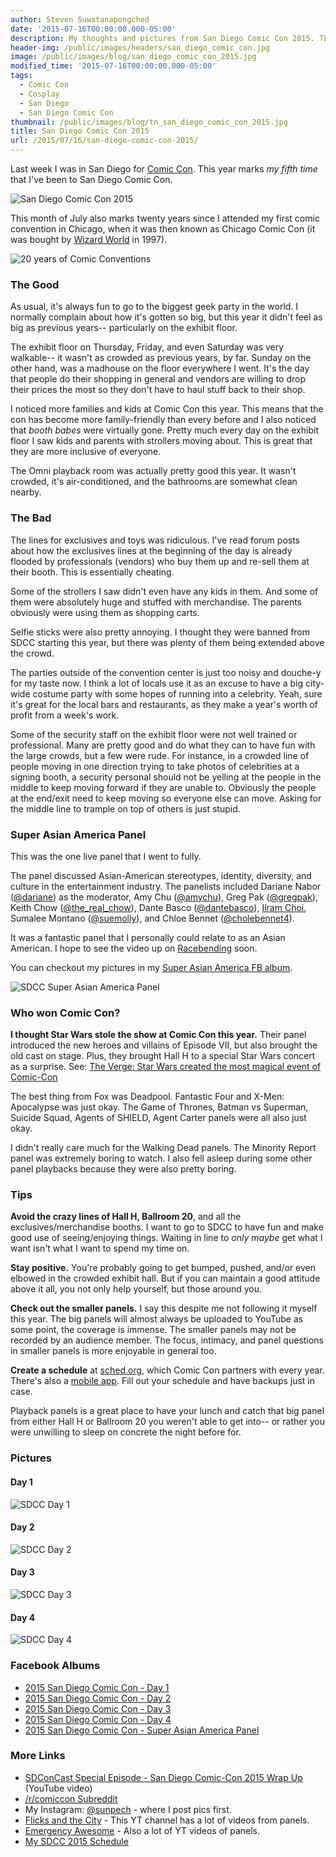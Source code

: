 ```yaml
---
author: Steven Suwatanapongched
date: '2015-07-16T00:00:00.000-05:00'
description: My thoughts and pictures from San Diego Comic Con 2015. TL;DR; Still a great con, not as busy as previous years, more family-friendly than ever.
header-img: /public/images/headers/san_diego_comic_con.jpg
image: /public/images/blog/san_diego_comic_con_2015.jpg
modified_time: '2015-07-16T00:00:00.000-05:00'
tags:
  - Comic Con
  - Cosplay
  - San Diego
  - San Diego Comic Con
thumbnail: /public/images/blog/tn_san_diego_comic_con_2015.jpg
title: San Diego Comic Con 2015
url: /2015/07/16/san-diego-comic-con-2015/
---
```



Last week I was in San Diego for [Comic Con](http://www.comic-con.org/cci). This year marks *my fifth time* that I've been to San Diego Comic Con.

![San Diego Comic Con 2015](/public/images/blog/san_diego_comic_con_2015.jpg)

This month of July also marks twenty years since I attended my first comic convention in Chicago, when it was then known as Chicago Comic Con (it was bought by [Wizard World](http://www.wizardworld.com/chicago.html) in 1997).

![20 years of Comic Conventions](/public/images/blog/comic_con_20_years.jpg)

### The Good

As usual, it's always fun to go to the biggest geek party in the world. I normally complain about how it's gotten so big, but this year it didn't feel as big as previous years-- particularly on the exhibit floor.

The exhibit floor on Thursday, Friday, and even Saturday was very walkable-- it wasn't as crowded as previous years, by far. Sunday on the other hand, was a madhouse on the floor everywhere I went. It's the day that people do their shopping in general and vendors are willing to drop their prices the most so they don't have to haul stuff back to their shop.

I noticed more families and kids at Comic Con this year. This means that the con has become more family-friendly than every before and I also noticed that *booth babes* were virtually gone. Pretty much every day on the exhibit floor I saw kids and parents with strollers moving about. This is great that they are more inclusive of everyone.

The Omni playback room was actually pretty good this year. It wasn't crowded, it's air-conditioned, and the bathrooms are somewhat clean nearby.

### The Bad

The lines for exclusives and toys was ridiculous. I've read forum posts about how the exclusives lines at the beginning of the day is already flooded by professionals (vendors) who buy them up and re-sell them at their booth. This is essentially cheating.

Some of the strollers I saw didn't even have any kids in them. And some of them were absolutely huge and stuffed with merchandise. The parents obviously were using them as shopping carts.

Selfie sticks were also pretty annoying. I thought they were banned from SDCC starting this year, but there was plenty of them being extended above the crowd.

The parties outside of the convention center is just too noisy and douche-y for my taste now. I think a lot of locals use it as an excuse to have a big city-wide costume party with some hopes of running into a celebrity. Yeah, sure it's great for the local bars and restaurants, as they make a year's worth of profit from a week's work.

Some of the security staff on the exhibit floor were not well trained or professional. Many are pretty good and do what they can to have fun with the large crowds, but a few were rude. For instance, in a crowded line of people moving in one direction trying to take photos of celebrities at a signing booth, a security personal should not be yelling at the people in the middle to keep moving forward if they are unable to. Obviously the people at the end/exit need to keep moving so everyone else can move. Asking for the middle line to trample on top of others is just stupid.

### Super Asian America Panel

This was the one live panel that I went to fully.

The panel discussed Asian-American stereotypes, identity, diversity, and culture in the entertainment industry. The panelists included Dariane Nabor ([@dariane](https://twitter.com/dariane)) as the moderator, Amy Chu ([@amychu](https://twitter.com/amychu)), Greg Pak ([@gregpak](https://twitter.com/gregpak)), Keith Chow ([@the_real_chow](https://twitter.com/the_real_chow)), Dante Basco ([@dantebasco](https://twitter.com/dantebasco)), [Ilram Choi](https://www.facebook.com/ilram.choi), Sumalee Montano ([@suemolly](https://twitter.com/suemolly)), and Chloe Bennet ([@cholebennet4](https://twitter.com/chloebennet4)).

It was a fantastic panel that I personally could relate to as an Asian American. I hope to see the video up on [Racebending](https://www.facebook.com/racebending) soon.

You can checkout my pictures in my [Super Asian America FB album](https://www.facebook.com/media/set/?set=a.916792858385739.1073741893.408588035872893&type=3).

![SDCC Super Asian America Panel](/public/images/blog/2015_sdcc_super_asian_america.jpg)

### Who won Comic Con?

**I thought Star Wars stole the show at Comic Con this year.** Their panel introduced the new heroes and villains of Episode VII, but also brought the old cast on stage. Plus, they brought Hall H to a special Star Wars concert as a surprise. See: [The Verge: Star Wars created the most magical event of Comic-Con](http://www.theverge.com/2015/7/13/8950017/star-wars-concert-comic-con-2015)

The best thing from Fox was Deadpool. Fantastic Four and X-Men: Apocalypse was just okay. The Game of Thrones, Batman vs Superman, Suicide Squad, Agents of SHIELD, Agent Carter panels were all also just okay.

I didn't really care much for the Walking Dead panels. The Minority Report panel was extremely boring to watch. I also fell asleep during some other panel playbacks because they were also pretty boring.

### Tips

**Avoid the crazy lines of Hall H, Ballroom 20**, and all the exclusives/merchandise booths. I want to go to SDCC to have fun and make good use of seeing/enjoying things. Waiting in line to *only maybe* get what I want isn't what I want to spend my time on.

**Stay positive.** You're probably going to get bumped, pushed, and/or even elbowed in the crowded exhibit hall. But if you can maintain a good attitude above it all, you not only help yourself, but those around you.

**Check out the smaller panels.** I say this despite me not following it myself this year. The big panels will almost always be uploaded to YouTube as some point, the coverage is immense. The smaller panels may not be recorded by an audience member. The focus, intimacy, and panel questions in smaller panels is more enjoyable in general too.

**Create a schedule** at [sched.org](https://sched.org/), which Comic Con partners with every year. There's also a [mobile app](http://www.comic-con.org/apps). Fill out your schedule and have backups just in case.

Playback panels is a great place to have your lunch and catch that big panel from either Hall H or Ballroom 20 you weren't able to get into-- or rather you were unwilling to sleep on concrete the night before for.

### Pictures

#### Day 1

![SDCC Day 1](/public/images/blog/2015_sdcc_day_1.jpg)

#### Day 2

![SDCC Day 2](/public/images/blog/2015_sdcc_day_2.jpg)

#### Day 3

![SDCC Day 3](/public/images/blog/2015_sdcc_day_3.jpg)

#### Day 4

![SDCC Day 4](/public/images/blog/2015_sdcc_day_4.jpg)

### Facebook Albums

* [2015 San Diego Comic Con - Day 1](https://www.facebook.com/media/set/?set=a.916699525061739.1073741889.408588035872893&type=3)
* [2015 San Diego Comic Con - Day 2](https://www.facebook.com/media/set/?set=a.916721288392896.1073741890.408588035872893&type=3)
* [2015 San Diego Comic Con - Day 3](https://www.facebook.com/media/set/?set=a.916744751723883.1073741891.408588035872893&type=3)
* [2015 San Diego Comic Con - Day 4](https://www.facebook.com/media/set/?set=a.916790738385951.1073741892.408588035872893&type=3)
* [2015 San Diego Comic Con - Super Asian America Panel](https://www.facebook.com/media/set/?set=a.916792858385739.1073741893.408588035872893&type=3)

### More Links

* [SDConCast Special Episode - San Diego Comic-Con 2015 Wrap Up](https://www.youtube.com/watch?v=1yClDtl4oQo) (YouTube video)
* [/r/comiccon Subreddit](https://www.reddit.com/r/comiccon)
* My Instagram: [@sunpech](http://instagram.com/sunpech) - where I post pics first.
* [Flicks and the City](https://www.youtube.com/user/flicksandthecity) - This YT channel has a lot of videos from panels.
* [Emergency Awesome](https://www.youtube.com/user/emergencyawesome) - Also a lot of YT videos of panels.
* [My SDCC 2015 Schedule](https://comiccon2015.sched.org/sunpech)